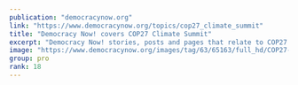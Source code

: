 ```yaml
---
publication: "democracynow.org"
link: "https://www.democracynow.org/topics/cop27_climate_summit"
title: "Democracy Now! covers COP27 Climate Summit"
excerpt: "Democracy Now! stories, posts and pages that relate to COP27 Climate Summit."
image: "https://www.democracynow.org/images/tag/63/65163/full_hd/COP27-Protest-Alaa-DN-Topic-1920x1080.jpg"
group: pro
rank: 18
---
```

